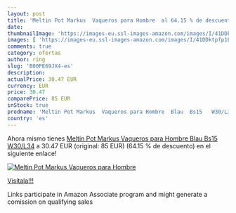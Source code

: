 ```yaml
---
layout: post
title: 'Meltin Pot Markus  Vaqueros para Hombre  al 64.15 % de descuento'
date: 
thumbnailImage: 'https://images-eu.ssl-images-amazon.com/images/I/41DDktpfp1L._SL200_.jpg'
images: [ 'https://images-eu.ssl-images-amazon.com/images/I/41DDktpfp1L._SL200_.jpg' ]
comments: true
category: ofertas
author: ring
slug: 'B00PE69JX4-es'
description:
actualPrice: 30.47 EUR
currency: EUR
price: 30.47
comparePrice: 85 EUR
inStock: true
prodname: 'Meltin Pot Markus  Vaqueros para Hombre  Blau  Bs15   W30/L34'
country: 'es'
---
```


Ahora mismo tienes [Meltin Pot Markus  Vaqueros para Hombre  Blau  Bs15   W30/L34](https://www.amazon.es/dp/B00PE69JX4/?tag=tolees-21) a 30.47 EUR (original: 85 EUR) (64.15 %  de descuento) en el siguiente enlace!

[![Meltin Pot Markus  Vaqueros para Hombre ](https://images-eu.ssl-images-amazon.com/images/I/41DDktpfp1L._SL200_.jpg)](https://www.amazon.es/dp/B00PE69JX4/?tag=tolees-21)

[Visítala!!!](https://www.amazon.es/dp/B00PE69JX4/?tag=tolees-21)

Links participate in Amazon Associate program and might generate a comission on qualifying sales
